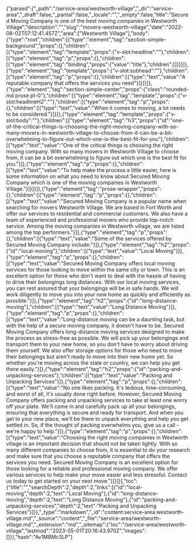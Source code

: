 {"parsed":{"_path":"/service-area/westworth-village","_dir":"service-area","_draft":false,"_partial":false,"_locale":"","_empty":false,"title":"Secured Moving Company is one of the best moving companies in Westworth Village","description":"","slug":"movers-westworth-village","date":"2022-08-02T07:12:41.457Z","area":["Westworth Village"],"body":{"type":"root","children":[{"type":"element","tag":"section-simple-background","props":{},"children":[{"type":"element","tag":"template","props":{"v-slot:headline":""},"children":[{"type":"element","tag":"p","props":{},"children":[{"type":"element","tag":"binding","props":{"value":"title"},"children":[]}]}]},{"type":"element","tag":"template","props":{"v-slot:subhead":""},"children":[{"type":"element","tag":"p","props":{},"children":[{"type":"text","value":"A reputable company that offers the services you need"}]}]}]},{"type":"element","tag":"section-simple-center","props":{"class":"rounded-md prose pt-0"},"children":[{"type":"element","tag":"template","props":{"v-slot:headlineH2":""},"children":[{"type":"element","tag":"p","props":{},"children":[{"type":"text","value":"When it comes to moving, a lot needs to be considered."}]}]},{"type":"element","tag":"template","props":{"v-slot:body":""},"children":[{"type":"element","tag":"h3","props":{"id":"one-of-the-critical-things-is-choosing-the-right-moving-company-with-so-many-movers-in-westworth-village-to-choose-from-it-can-be-a-bit-overwhelming-to-figure-out-which-one-is-the-best-fit-for-you"},"children":[{"type":"text","value":"One of the critical things is choosing the right moving company. With so many movers in Westworth Village to choose from, it can be a bit overwhelming to figure out which one is the best fit for you."}]},{"type":"element","tag":"p","props":{},"children":[{"type":"text","value":"To help make the process a little easier, here is some information on what you need to know about Secured Moving Company which is one of the moving companies in Westworth Village."}]}]}]},{"type":"element","tag":"prose-wrapper","props":{},"children":[{"type":"element","tag":"p","props":{},"children":[{"type":"text","value":"Secured Moving Company is a popular name when searching for movers Westworth Village. We are based in Fort Worth and offer our services to residential and commercial customers. We also have a team of experienced and professional movers who provide top-notch service. Among the moving companies in Westworth village, we are listed among the top performers."}]},{"type":"element","tag":"p","props":{},"children":[{"type":"text","value":"Some of the services offered by Secured Moving Company include:"}]},{"type":"element","tag":"h2","props":{"id":"local-moving"},"children":[{"type":"text","value":"Local Moving"}]},{"type":"element","tag":"p","props":{},"children":[{"type":"text","value":"Secured Moving Company offers local moving services for those looking to move within the same city or town. This is an excellent option for those who don't want to deal with the hassle of having to drive their belongings long distances. With our local moving services, you can rest assured that your belongings will be in safe hands. We will work diligently to move you into your new home as quickly and efficiently as possible."}]},{"type":"element","tag":"h2","props":{"id":"long-distance-moving"},"children":[{"type":"text","value":"Long Distance Moving"}]},{"type":"element","tag":"p","props":{},"children":[{"type":"text","value":"Long-distance moving can be a daunting task, but with the help of a secure moving company, it doesn't have to be. Secured Moving Company offers long-distance moving services designed to make the process as stress-free as possible. We will pick up your belongings and transport them to your new home, so you don't have to worry about driving them yourself. We also offer storage options for those who need to move their belongings but aren't ready to move into their new home yet. So whether you're moving across the state or country, we can help you get there easily."}]},{"type":"element","tag":"h2","props":{"id":"packing-and-unpacking-services"},"children":[{"type":"text","value":"Packing and Unpacking Services"}]},{"type":"element","tag":"p","props":{},"children":[{"type":"text","value":"No one likes packing. It's tedious, time-consuming, and worst of all, it's usually done right before. However, Secured Moving Company offers packing and unpacking services to take at least one worry off your plate. We'll come in and carefully pack up all your belongings, ensuring that everything is secure and ready for transport. And when you get to your new place, we'll be there to unpack everything and help you get settled in. So, if the thought of packing overwhelms you, give us a call - we're happy to help."}]},{"type":"element","tag":"p","props":{},"children":[{"type":"text","value":"Choosing the right moving companies in Westworth village is an important decision that should not be taken lightly. With so many different companies to choose from, it is essential to do your research and make sure that you choose a reputable company that offers the services you need. Secured Moving Company is an excellent option for those looking for a reliable and professional moving company. We offer various services to help make your move easier and less stressful. Contact us today to get started on your next move."}]}]}],"toc":{"title":"","searchDepth":2,"depth":2,"links":[{"id":"local-moving","depth":2,"text":"Local Moving"},{"id":"long-distance-moving","depth":2,"text":"Long Distance Moving"},{"id":"packing-and-unpacking-services","depth":2,"text":"Packing and Unpacking Services"}]}},"_type":"markdown","_id":"content:service-area:westworth-village.md","_source":"content","_file":"service-area/westworth-village.md","_extension":"md","_sitemap":{"loc":"/service-area/westworth-village","lastmod":"2023-05-01T20:16:43.970Z","images":[]}},"hash":"Av1MBMc3LP"}